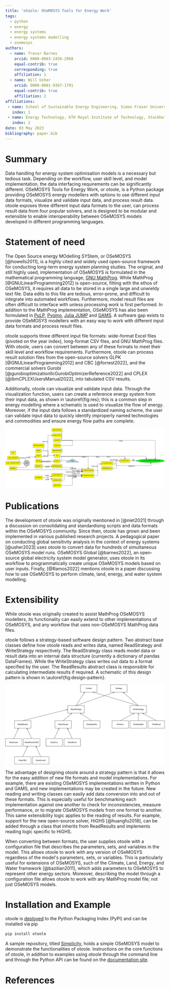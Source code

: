 ```yaml
---
title: 'otoole: OSeMOSYS Tools for Energy Work'
tags:
  - python
  - energy
  - energy systems
  - energy systems modelling
  - osemosys
authors:
  - name: Trevor Barnes
    orcid: 0000-0003-2458-2968
    equal-contrib: true
    corresponding: true
    affiliation: 1
  - name: Will Usher
    orcid: 0000-0001-9367-1791
    equal-contrib: true
    affiliation: 2
affiliations:
 - name: School of Sustainable Energy Engineering, Simon Fraser University, Vancouver, Canada
   index: 1
 - name: Energy Technology, KTH Royal Institute of Technology, Stockholm, Sweden
   index: 2
date: 03 May 2023
bibliography: paper.bib
---
```


# Summary

Data handling for energy system optimisation models is a necessary but tedious task. Depending on the workflow, user skill level, and model implementation, the data interfacing requirements can be significantly different. OSeMOSYS Tools for Energy Work, or otoole, is a Python package providing OSeMOSYS energy modellers with options to use different input data formats, visualize and validate input data, and process result data. otoole exposes three different input data formats to the user, can process result data from four popular solvers, and is designed to be modular and extensible to enable interoperability between OSeMOSYS models developed in different programming languages.

# Statement of need

The Open Source energy MOdelling SYStem, or OSeMOSYS [@howells2011], is a highly cited and widely used open-source framework for conducting long-term energy system planning studies. The original, and still highly used, implementation of OSeMOSYS is formulated in the mathematical programming language, [GNU MathProg](https://github.com/OSeMOSYS/OSeMOSYS_GNU_MathProg). While MathProg [@GNULinearProgramming2012] is open-source, fitting with the ethos of OSeMOSYS, it requires all data to be stored in a single large and unwieldy text file. Data edits to this file are tedious, error-prone, and difficult to integrate into automated workflows. Furthermore, model result files are often difficult to interface with unless processing work is first performed. In addition to the MathProg implementation, OSeMOSYS has also been formulated in [PuLP]( https://github.com/OSeMOSYS/OSeMOSYS_PuLP), [Pyomo](https://github.com/OSeMOSYS/OSeMOSYS_Pyomo), [Julia JUMP](https://github.com/sei-international/NemoMod.jl) and [GAMS](https://github.com/OSeMOSYS/OSeMOSYS_GAMS). A software gap exists to provide OSeMOSYS modellers with an easy way to work with different input data formats and process result files.

otoole supports three different input file formats: wide-format Excel files (pivoted on the year index), long-format CSV files, and GNU MathProg files. With otoole, users can convert between any of these formats to meet their skill level and workflow requirements. Furthermore, otoole can process result solution files from the open-source solvers GLPK [@GNULinearProgramming2012] and CBC [@forrest2022], and the commercial solvers Gurobi [@gurobioptimizationllcGurobiOptimizerReference2022] and CPLEX [@ibmCPLEXUsersManual2022], into tabulated CSV results.

Additionally, otoole can visualize and validate input data. Through the visualization function, users can create a reference energy system from their input data, as shown in \autoref{fig:res}; this is a common step in energy modelling where a schematic is used to visualize the flow of energy. Moreover, if the input data follows a standardized naming scheme, the user can validate input data to quickly identify improperly named technologies and commodities and ensure energy flow paths are complete.

![Reference Energy System Example \label{fig:res}](images/res.png)

# Publications

The development of otoole was originally mentioned in [@niet2021] through a discussion on consolidating and standardising scripts and data formats within the OSeMOSYS community. Since then, otoole has grown and been implemented in various published research projects. A pedagogical paper on conducting global sensitivity analysis in the context of energy systems [@usher2023] uses otoole to convert data for hundreds of simultaneous OSeMOSYS model runs. OSeMOSYS Global [@barnes2022], an open-source global electricity system model generator, uses otoole in its workflow to programmatically create unique OSeMOSYS models based on user inputs. Finally, [@Ramos2022] mentions otoole in a paper discussing how to use OSeMOSYS to perform climate, land, energy, and water system modelling.

# Extensibility

While otoole was originally created to assist MathProg OSeMOSYS modellers, its functionality can easily extend to other implementations of OSeMOSYS, and any workflow that uses non-OSeMOSYS MathProg data files.

otoole follows a strategy-based software design pattern. Two abstract base classes define how otoole reads and writes data, named ReadStrategy and WriteStrategy respectively. The ReadStrategy class reads model data or result data into an internal data structure (currently a dictionary of pandas DataFrames). While the WriteStrategy class writes out data to a format specified by the user. The ReadResults abstract class is responsible for calculating intermediate results if required. A schematic of this design pattern is shown in \autoref{fig:design-pattern}.

![otoole Design Pattern \label{fig:design-pattern}](images/class-diagram.png)

The advantage of designing otoole around a strategy pattern is that it allows for the easy addition of new file formats and model implementations. For example, there are existing OSeMOSYS implementations written in Python and GAMS, and new implementations may be created in the future. New reading and writing classes can easily add data conversion into and out of these formats. This is especially useful for benchmarking each implementation against one another to check for inconsistencies, measure performance, or to migrate OSeMOSYS models from one format to another. This same extensibility logic applies to the reading of results. For example, support for the new open-source solver, HiGHS [@huangfu2018], can be added through a class that inherits from ReadResults and implements reading logic specific to HiGHS.

When converting between formats, the user supplies otoole with a configuration file that describes the parameters, sets, and variables in the model. This allows otoole to work with any version of OSeMOSYS regardless of the model's parameters, sets, or variables. This is particularly useful for extensions of OSeMOSYS, such of the Climate, Land, Energy, and Water framework [@bazilian2011], which adds parameters to OSeMOSYS to represent other energy sectors. Moreover, describing the model through a configuration file allows otoole to work with any MathProg model file; not just OSeMOSYS models.

# Installation and Example

otoole is [deployed](https://pypi.org/project/otoole/) to the Python Packaging Index (PyPI) and can be installed via pip

```bash
pip install otoole
```

A sample repository, titled [Simplicity](https://github.com/OSeMOSYS/simplicity), holds a simple OSeMOSYS model to demonstrate the functionalities of otoole. Instructions on the core functions of otoole, in addition to examples using otoole through the command line and through the Python API can be found on the [documentation site](https://otoole.readthedocs.io/en/latest/).

# References
